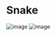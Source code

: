 # Snake
![image](https://github.com/Nui369/Snake/assets/117329472/45840a2c-f00a-4170-84d7-065828c12177)
![image](https://github.com/Nui369/Snake/assets/117329472/01fcdc48-e664-4028-b937-1dfb4c6a2e92)

